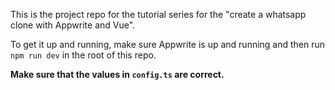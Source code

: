This is the project repo for the tutorial series for the "create a whatsapp clone with Appwrite and Vue".

To get it up and running, make sure Appwrite is up and running and then run `npm run dev` in the root of this repo.

**Make sure that the values in `config.ts` are correct.**
